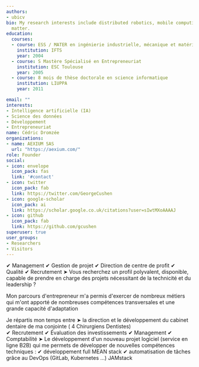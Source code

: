 ```yaml
---
authors:
- ubicv
bio: My research interests include distributed robotics, mobile computing and programmable
  matter.
education:
  courses:
  - course: ESS / MATER en ingénierie industrielle, mécanique et matériaux
    institution: IFTS
    year: 2004
  - course: S Mastère Spécialisé en Entrepreneuriat
    institution: ESC Toulouse
    year: 2005
  - course: 8 mois de thèse doctorale en science informatique
    institution: LIUPPA
    year: 2011

email: ""
interests:
- Intelligence artificielle (IA)
- Science des données
- Développement
- Entrepreneuriat
name: Cédric Dromzée
organizations:
- name: AEXIUM SAS
  url: "https://aexium.com/"
role: Founder
social:
- icon: envelope
  icon_pack: fas
  link: '#contact'
- icon: twitter
  icon_pack: fab
  link: https://twitter.com/GeorgeCushen
- icon: google-scholar
  icon_pack: ai
  link: https://scholar.google.co.uk/citations?user=sIwtMXoAAAAJ
- icon: github
  icon_pack: fab
  link: https://github.com/gcushen
superuser: true
user_groups:
- Researchers
- Visitors
---
```


✔ Management ✔ Gestion de projet ✔ Direction de centre de profit ✔ Qualité ✔ Recrutement  ➤ Vous recherchez un profil polyvalent, disponible, capable de prendre en charge des projets nécessitant de la technicité et du leadership ?

Mon parcours d'entrepreneur m'a permis d'exercer de nombreux métiers qui m'ont apporté de nombreuses compétences transversales et une grande capacité d'adaptation

Je répartis mon temps entre 
➤ la direction et le développement du cabinet dentaire de ma conjointe ( 4 Chirurgiens Dentistes)  
✔ Recrutement ✔ Évaluation des investissements ✔ Management ✔ Comptabilité
➤ Le développement d'un nouveau projet logiciel (service en ligne B2B) qui me permets de développer de nouvelles compétences techniques :
✔ développement full MEAN stack
✔ automatisation de tâches grâce au DevOps (GitLab, Kubernetes ...) JAMstack

